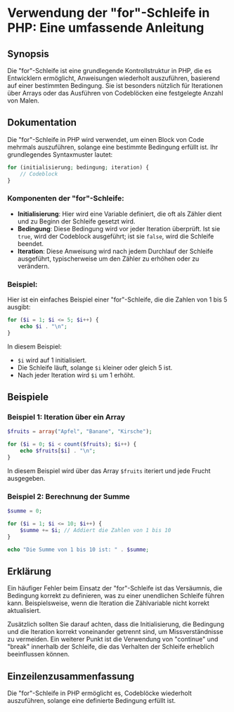 <!--
Meta Description: # Verwendung der "for"-Schleife in PHP: Eine umfassende Anleitung ## Synopsis Die "for"-Schleife ist eine grundlegende Kontrollstruktur in PHP, die es...
Meta Keywords: die, schleife, ist, wird, der
-->

# Verwendung der "for"-Schleife in PHP: Eine umfassende Anleitung

## Synopsis
Die "for"-Schleife ist eine grundlegende Kontrollstruktur in PHP, die es Entwicklern ermöglicht, Anweisungen wiederholt auszuführen, basierend auf einer bestimmten Bedingung. Sie ist besonders nützlich für Iterationen über Arrays oder das Ausführen von Codeblöcken eine festgelegte Anzahl von Malen.

## Dokumentation
Die "for"-Schleife in PHP wird verwendet, um einen Block von Code mehrmals auszuführen, solange eine bestimmte Bedingung erfüllt ist. Ihr grundlegendes Syntaxmuster lautet:

```php
for (initialisierung; bedingung; iteration) {
    // Codeblock
}
```

### Komponenten der "for"-Schleife:
- **Initialisierung**: Hier wird eine Variable definiert, die oft als Zähler dient und zu Beginn der Schleife gesetzt wird.
- **Bedingung**: Diese Bedingung wird vor jeder Iteration überprüft. Ist sie `true`, wird der Codeblock ausgeführt; ist sie `false`, wird die Schleife beendet.
- **Iteration**: Diese Anweisung wird nach jedem Durchlauf der Schleife ausgeführt, typischerweise um den Zähler zu erhöhen oder zu verändern.

### Beispiel:
Hier ist ein einfaches Beispiel einer "for"-Schleife, die die Zahlen von 1 bis 5 ausgibt:

```php
for ($i = 1; $i <= 5; $i++) {
    echo $i . "\n";
}
```

In diesem Beispiel:
- `$i` wird auf 1 initialisiert.
- Die Schleife läuft, solange `$i` kleiner oder gleich 5 ist.
- Nach jeder Iteration wird `$i` um 1 erhöht.

## Beispiele
### Beispiel 1: Iteration über ein Array
```php
$fruits = array("Apfel", "Banane", "Kirsche");

for ($i = 0; $i < count($fruits); $i++) {
    echo $fruits[$i] . "\n";
}
```
In diesem Beispiel wird über das Array `$fruits` iteriert und jede Frucht ausgegeben.

### Beispiel 2: Berechnung der Summe
```php
$summe = 0;

for ($i = 1; $i <= 10; $i++) {
    $summe += $i; // Addiert die Zahlen von 1 bis 10
}

echo "Die Summe von 1 bis 10 ist: " . $summe;
```

## Erklärung
Ein häufiger Fehler beim Einsatz der "for"-Schleife ist das Versäumnis, die Bedingung korrekt zu definieren, was zu einer unendlichen Schleife führen kann. Beispielsweise, wenn die Iteration die Zählvariable nicht korrekt aktualisiert.

Zusätzlich sollten Sie darauf achten, dass die Initialisierung, die Bedingung und die Iteration korrekt voneinander getrennt sind, um Missverständnisse zu vermeiden. Ein weiterer Punkt ist die Verwendung von "continue" und "break" innerhalb der Schleife, die das Verhalten der Schleife erheblich beeinflussen können.

## Einzeilenzusammenfassung
Die "for"-Schleife in PHP ermöglicht es, Codeblöcke wiederholt auszuführen, solange eine definierte Bedingung erfüllt ist.